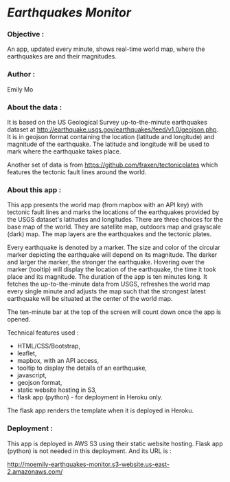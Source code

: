 # ***Earthquakes Monitor***

 

### **Objective :**

An app, updated every minute, shows real-time world map, where the earthquakes are and their magnitudes.  

 

### **Author :**

Emily Mo

 

### **About the data :**

It is based on the US Geological Survey up-to-the-minute earthquakes dataset at http://earthquake.usgs.gov/earthquakes/feed/v1.0/geojson.php.  It is in geojson format containing the location (latitude and longitude) and magnitude of the earthquake.  The latitude and longitude will be used to mark where the earthquake takes place.  

Another set of data is from https://github.com/fraxen/tectonicplates which features the tectonic fault lines around the world. 

 

### **About this app :**

This app presents the world map (from mapbox with an API key) with tectonic fault lines and marks the locations of the earthquakes provided by the USGS dataset's latitudes and longitudes.  There are three choices for the base map of the world.  They are satellite map, outdoors map and grayscale (dark) map.  The map layers are the earthquakes and the tectonic plates.  

Every earthquake is denoted by a marker.  The size and color of the circular marker depicting the earthquake will depend on its magnitude.  The darker and larger the marker, the stronger the earthquake. Hovering over the marker (tooltip) will display the location of the earthquake, the time it took place and its magnitude.  The duration of the app is ten minutes long.  It fetches the up-to-the-minute data from USGS,  refreshes the world map every single minute and  adjusts the map such that the strongest latest earthquake will be situated at the center of the world map.

The ten-minute bar at the top of the screen will count down once the app is opened.  

Technical features used :

- HTML/CSS/Bootstrap, 
- leaflet,
- mapbox, with an API access,
- tooltip to display the details of an earthquake,
- javascript,
- geojson format,
- static website hosting in S3, 
- flask app (python) - for deployment in Heroku only. 

The flask app renders the template when it is deployed in Heroku.



### Deployment :

This app is deployed in AWS S3 using their static website hosting. Flask app (python) is not needed in this deployment.  And its URL is : 

http://moemily-earthquakes-monitor.s3-website.us-east-2.amazonaws.com/